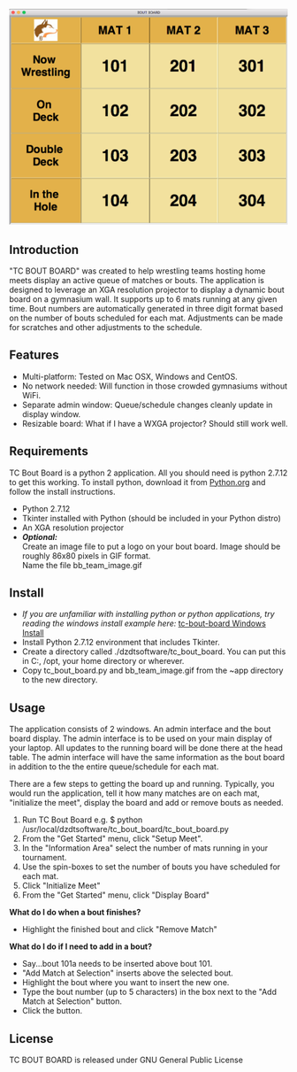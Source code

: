 
![Sample Board Image](https://github.com/nitrotc/tc-bout-board/blob/master/docs/board_sample.png)

## Introduction
"TC BOUT BOARD" was created to help wrestling teams hosting home meets display an active queue of matches or bouts. 
The application is designed to leverage an XGA resolution projector to display a dynamic bout board on a 
 gymnasium wall. It supports up to 6 mats running at any given time. Bout numbers are automatically generated in three 
 digit format based on the number of bouts scheduled for each mat.  Adjustments can be made for scratches and other
 adjustments to the schedule.  

## Features
- Multi-platform: Tested on Mac OSX, Windows and CentOS.
- No network needed: Will function in those crowded gymnasiums without WiFi.
- Separate admin window: Queue/schedule changes cleanly update in display window.
- Resizable board: What if I have a WXGA projector?  Should still work well.  

## Requirements
TC Bout Board is a python 2 application.  All you should need is python 2.7.12 to get this working.  To install python, 
download it from [Python.org](https://www.python.org/) and  follow the install instructions. 
- Python 2.7.12
- Tkinter installed with Python (should be included in your Python distro)
- An XGA resolution projector
- ***Optional:***  
Create an image file to put a logo on your bout board.
Image should be roughly 86x80 pixels in GIF format.  
Name the file bb_team_image.gif

## Install
- *If you are unfamiliar with installing python or python applications, try reading the windows install example here:*
   [tc-bout-board Windows Install](https://github.com/nitrotc/tc-bout-board/blob/master/docs/tc-bout-board-win-install.pdf)
- Install Python 2.7.12 environment that includes Tkinter.
- Create a directory called ./dzdtsoftware/tc_bout_board. You can put this in C:\, /opt, your home directory or wherever.
- Copy tc_bout_board.py and bb_team_image.gif from the ~app directory to the new directory.  

## Usage
The application consists of 2 windows.  An admin interface and the bout board display.  The admin interface is to 
be used on your main display of your laptop. All updates to the running board will be done there at the head table. 
The admin interface will have the same information as the bout board in addition to the the entire queue/schedule for 
each mat.

There are a few steps to getting the board up and running.  Typically, you would run the application, 
tell it how many matches are on each mat, "initialize the meet", display the board and add or remove bouts as
needed.
 1. Run TC Bout Board e.g. $ python /usr/local/dzdtsoftware/tc_bout_board/tc_bout_board.py
 2. From the "Get Started" menu, click "Setup Meet".
 3. In the "Information Area" select the number of mats running in your tournament.
 4. Use the spin-boxes to set the number of bouts you have scheduled for each mat.
 5. Click "Initialize Meet"
 6. From the "Get Started" menu, click "Display Board"  
 
**What do I do when a bout finishes?**
- Highlight the finished bout and click "Remove Match"
 
**What do I do if I need to add in a bout?**
- Say...bout 101a needs to be inserted above bout 101.
- "Add Match at Selection" inserts above the selected bout.
- Highlight the bout where you want to insert the new one.
- Type the bout number (up to 5 characters) in the box next to the "Add Match at Selection" button.
- Click the button.  
 
## License
TC BOUT BOARD is released under GNU General Public License
